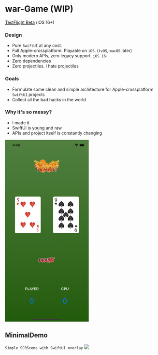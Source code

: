 # war-Game (WIP)

[TestFlight Beta](https://testflight.apple.com/join/52wVoy8Z "TestFlight Beta") (iOS 16+)

### Design
- Pure `SwiftUI` at any cost.
- Full Apple-crossplatform. Playable on `iOS`. (`tvOS`, `macOS` later)
- Only modern APIs, zero legacy support. `iOS 16+`
- Zero dependencies
- Zero projectiles. I hate projectiles

### Goals
- Formulate some clean and simple architecture for Apple-crossplatform `SwiftUI` projects
- Collect all the bad hacks in the world

### Why it's so messy?
- I made it
- SwiftUI is young and raw
- APIs and project itself is constantly changing

<p float = "left">
<img src = "https://github.com/hi-malik/Personal/blob/main/Simulator%20Screen%20Shot%20-%20iPhone%2014%20-%202022-11-07%20at%2016.45.52.png" alt="himalikGames" height = "600">
</p>

## MinimalDemo
`Simple SCRScene with SwiftUI overlay`
<a href="#"><img width="800" height="auto" src="https://github.com/jsm-28415/Personal/blob/main/ezgif.com-gif-maker%20(3).gif" height="175px"/></a>
